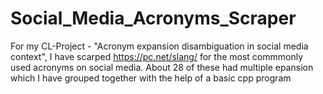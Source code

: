 # Social_Media_Acronyms_Scraper

For my CL-Project - "Acronym expansion disambiguation in social media context", I have scarped https://pc.net/slang/ for the most commmonly used acronyms on social media. About 28 of these had multiple epansion which I have grouped together with the help of a basic cpp program
